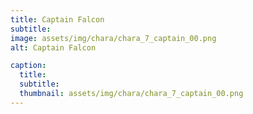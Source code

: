```yaml
---
title: Captain Falcon
subtitle: 
image: assets/img/chara/chara_7_captain_00.png
alt: Captain Falcon

caption:
  title:
  subtitle: 
  thumbnail: assets/img/chara/chara_7_captain_00.png
---
```

